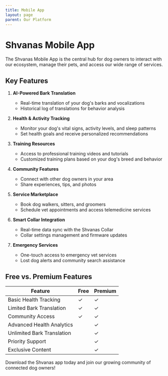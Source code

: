 ```yaml
---
title: Mobile App
layout: page
parent: Our Platform
---
```


# Shvanas Mobile App

The Shvanas Mobile App is the central hub for dog owners to interact with our ecosystem, manage their pets, and access our wide range of services.

## Key Features

1. **AI-Powered Bark Translation**

   - Real-time translation of your dog's barks and vocalizations
   - Historical log of translations for behavior analysis

2. **Health & Activity Tracking**

   - Monitor your dog's vital signs, activity levels, and sleep patterns
   - Set health goals and receive personalized recommendations

3. **Training Resources**

   - Access to professional training videos and tutorials
   - Customized training plans based on your dog's breed and behavior

4. **Community Features**

   - Connect with other dog owners in your area
   - Share experiences, tips, and photos

5. **Service Marketplace**

   - Book dog walkers, sitters, and groomers
   - Schedule vet appointments and access telemedicine services

6. **Smart Collar Integration**

   - Real-time data sync with the Shvanas Collar
   - Collar settings management and firmware updates

7. **Emergency Services**
   - One-touch access to emergency vet services
   - Lost dog alerts and community search assistance

## Free vs. Premium Features

| Feature                    | Free | Premium |
| -------------------------- | ---- | ------- |
| Basic Health Tracking      | ✓    | ✓       |
| Limited Bark Translation   | ✓    | ✓       |
| Community Access           | ✓    | ✓       |
| Advanced Health Analytics  |      | ✓       |
| Unlimited Bark Translation |      | ✓       |
| Priority Support           |      | ✓       |
| Exclusive Content          |      | ✓       |

Download the Shvanas app today and join our growing community of connected dog owners!

